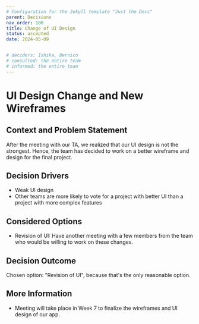 ```yaml
---
# Configuration for the Jekyll template "Just the Docs"
parent: Decisions
nav_order: 100
title: Change of UI Design
status: accepted
date: 2024-05-09 


# deciders: Ishika, Bernico
# consulted: the entire team
# informed: the entire team
---
```

<!-- we need to disable MD025, because we use the different heading "ADR Template" in the homepage (see above) than it is foreseen in the template -->
<!-- markdownlint-disable-next-line MD025 -->
# UI Design Change and New Wireframes

## Context and Problem Statement

 After the meeting with our TA, we realized that our UI design is not the strongest. Hence, the team has decided to work on a better wireframe and design for the final project.

<!-- This is an optional element. Feel free to remove. -->
## Decision Drivers

* Weak UI design
* Other teams are more likely to vote for a project with better UI than a project with more complex features

## Considered Options

* Revision of UI: Have another meeting with a few members from the team who would be willing to work on these changes.

## Decision Outcome

Chosen option: "Revision of UI", because that's the only reasonable option.

<!-- This is an optional element. Feel free to remove. -->
## More Information
* Meeting will take place in Week 7 to finalize the wireframes and UI design of our app.
